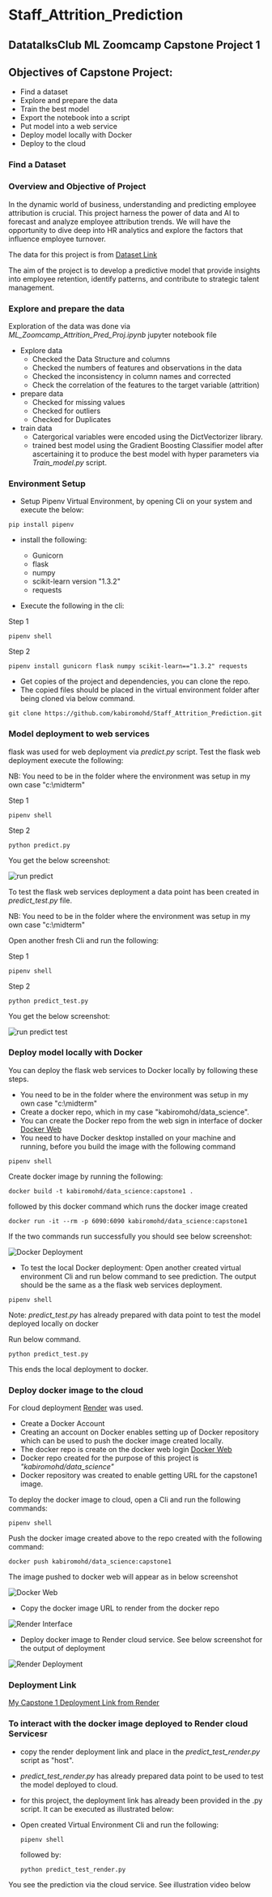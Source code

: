 # Staff_Attrition_Prediction
## DatatalksClub ML Zoomcamp Capstone Project 1
## Objectives of Capstone Project:
- Find a dataset
- Explore and prepare the data
- Train the best model
- Export the notebook into a script
- Put model into a web service
- Deploy model locally with Docker
- Deploy to the cloud
  
### Find a Dataset
### Overview and Objective of Project

In the dynamic world of business, understanding and predicting employee attribution is crucial. This project harness the power of data and AI to forecast and analyze employee attribution trends. We will have the opportunity to dive deep into HR analytics and explore the factors that influence employee turnover. 

The data for this project is from [Dataset Link](https://www.kaggle.com/competitions/bct-data-summit/data)

The aim of the project is to develop a predictive model that provide insights into employee retention, identify patterns, and contribute to strategic talent management.

### Explore and prepare the data
Exploration of the data was done via *ML_Zoomcamp_Attrition_Pred_Proj.ipynb* jupyter notebook file
- Explore data
  - Checked the Data Structure and columns
  - Checked the numbers of features and observations in the data
  - Checked the inconsistency in column names and corrected
  - Check the correlation of the features to the target variable (attrition)
- prepare data
  - Checked for missing values
  - Checked for outliers
  - Checked for Duplicates
- train data
  - Catergorical variables were encoded using the DictVectorizer library.
  - trained best model using the Gradient Boosting Classifier model after ascertaining it to produce the best model with hyper parameters via *Train_model.py* script.

 ### Environment Setup
- Setup Pipenv Virtual Environment, by opening Cli on your system and execute the below:
  
```
pip install pipenv
```

- install the following:
  - Gunicorn
  - flask
  - numpy
  - scikit-learn version "1.3.2"
  - requests

- Execute the following in the cli:

Step 1
```
pipenv shell
```

Step 2
```
pipenv install gunicorn flask numpy scikit-learn=="1.3.2" requests
```

- Get copies of the project and dependencies, you can clone the repo.
- The copied files should be placed in the virtual environment folder after being cloned via below command.

```
git clone https://github.com/kabiromohd/Staff_Attrition_Prediction.git
```

### Model deployment to web services
flask was used for web deployment via *predict.py* script. Test the flask web deployment execute the following:

NB: You need to be in the folder where the environment was setup in my own case "c:\midterm"

Step 1
```
pipenv shell
```

Step 2
```
python predict.py
```
You get the below screenshot:

![run predict](https://github.com/kabiromohd/Staff_Attrition_Prediction/assets/121871052/742485a2-1f4a-40f2-ac6c-ac2d0068fe10)

To test the flask web services deployment a data point has been created in *predict_test.py* file.

NB: You need to be in the folder where the environment was setup in my own case "c:\midterm"

Open another fresh Cli and run the following:

Step 1
```
pipenv shell
```

Step 2
```
python predict_test.py
```
You get the below screenshot:

![run predict test](https://github.com/kabiromohd/Staff_Attrition_Prediction/assets/121871052/2014c241-82f9-4e58-aff5-a194a9ae2f36)


### Deploy model locally with Docker
You can deploy the flask web services to Docker locally by following these steps.

- You need to be in the folder where the environment was setup in my own case "c:\midterm"
- Create a docker repo, which in my case "kabiromohd/data_science".
- You can create the Docker repo from the web sign in interface of docker [Docker Web](https://hub.docker.com)
- You need to have Docker desktop installed on your machine and running, before you build the image with the following command

```
pipenv shell
```

Create docker image by running the following:

```
docker build -t kabiromohd/data_science:capstone1 .
```

followed by this docker command which runs the docker image created

```
docker run -it --rm -p 6090:6090 kabiromohd/data_science:capstone1
```
If the two commands run successfully you should see below screenshot:

![Docker Deployment](https://github.com/kabiromohd/Staff_Attrition_Prediction/assets/121871052/a7f86a23-a33f-4e48-b2dc-0fa7d8ec4279)

- To test the local Docker deployment:
Open another created virtual environment Cli and run below command to see prediction. The output should be the same as a the flask web services deployment.

```
pipenv shell
```

Note: *predict_test.py* has already prepared with data point to test the model deployed locally on docker

Run below command. 

```
python predict_test.py
```

This ends the local deployment to docker.

### Deploy docker image to the cloud

For cloud deployment [Render](render.com) was used.

- Create a Docker Account 
- Creating an account on Docker enables setting up of Docker repository which can be used to push the docker image created locally.
- The docker repo is create on the docker web login [Docker Web](https://hub.docker.com)
- Docker repo created for the purpose of this project is *"kabiromohd/data_science"*
- Docker repository was created to enable getting URL for the capstone1 image.
 

To deploy the docker image to cloud, open a Cli and run the following commands:

```
pipenv shell
```

Push the docker image created above to the repo created with the following command:

```
docker push kabiromohd/data_science:capstone1
```
The image pushed to docker web will appear as in below screenshot

![Docker Web](https://github.com/kabiromohd/Staff_Attrition_Prediction/assets/121871052/4fa96c59-5927-4a6b-9aba-f97cf2ab622b)

- Copy the docker image URL to render from the docker repo

![Render Interface](https://github.com/kabiromohd/Staff_Attrition_Prediction/assets/121871052/a636a9f0-7d24-4c23-91c1-91990b6cb873)


- Deploy docker image to Render cloud service. See below screenshot for the output of deployment
  
![Render Deployment](https://github.com/kabiromohd/Staff_Attrition_Prediction/assets/121871052/5347603c-8b89-47e6-a70d-c61edb297520)

### Deployment Link

[My Capstone 1 Deployment Link from Render](https://ml-zoomcamp-capstone1.onrender.com)

### To interact with the docker image deployed to Render cloud Servicesr
- copy the render deployment link and place in the *predict_test_render.py* script as "host".
- *predict_test_render.py* has already prepared data point to be used to test the model deployed to cloud.
- for this project, the deployment link has already been provided in the .py script. It can be executed as illustrated below:
  
- Open created Virtual Environment Cli and run the following: 

  ```
  pipenv shell
  ```

  followed by:
  
  ```
  python predict_test_render.py
  ```

You see the prediction via the cloud service.
See illustration video below



